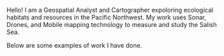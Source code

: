 
Hello! I am a Geospatial Analyst and Cartographer expoloring ecological habitats and resources in the Pacific Northwest. My work uses Sonar, Drones, and Mobile mapping technology to measure and study the Salish Sea.

Below are some examples of work I have done.

